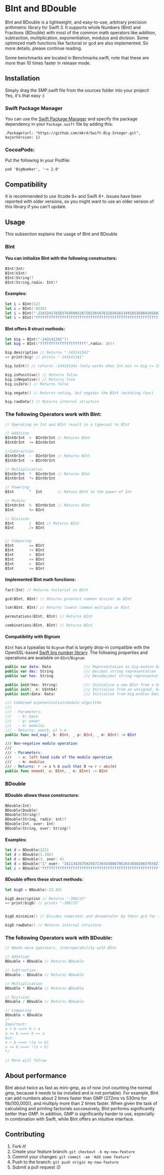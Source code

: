 # BInt and BDouble
BInt and BDouble is a lightweight, and easy-to-use, arbitrary precision arithmetric library for Swift 3. It supports whole Numbers (BInt) and Fractions (BDouble) with most of the common math operators like addition, subtraction, multiplication, exponentiation, modulus and division. Some optimized math functions like factorial or gcd are also implemented. So more details, please continue reading.

Some benchmarks are located in Benchmarks.swift, note that these are more than 10 times faster in release mode.



## Installation
Simply drag the SMP.swift file from the sources folder into your project!
Yes, it's that easy :)

### Swift Package Manager

You can use the [Swift Package Manager](https://swift.org/package-manager/) and specify the  package dependency in your `Package.swift` file by adding this:
```
.Package(url: "https://github.com/mkrd/Swift-Big-Integer.git", majorVersion: 1)
```

### CocoaPods:

Put the following in your Podfile:
```
pod 'BigNumber', '~> 2.0'
```

## Compatibility
It is recommended to use Xcode 9+ and Swift 4+. Issues have been reported with older versions, so you might want to use an older version of this library if you can't update.

## Usage
This subsection explains the usage of BInt and BDouble

### BInt

#### You can initialize BInt with the following constructors:
```swift
BInt(Int)
BInt(UInt)
BInt(String)?
BInt(String,radix: Int)?
```

#### Examples:
```swift
let i = BInt(12)
let i = BInt(-9234)
let i = BInt("-2343241765837645983267582365876326491813491053680428560284652986203287826526")!
let i = BInt("ffffffffffffffffffffffffffffffffffffffffffffffffffffffffffffffff",radix: 16)!
```

#### BInt offers 8 struct methods:
```swift
let big = BInt("-143141341")!
let big = BInt("fffffffffffffffffffff",radix: 16)!

big.description // Returns "-143141341"
=> print(big) // prints "-143141341"

big.toInt() // returns -143141341 (only works when Int.min <= big <= Int.max)

big.isPositive() // Returns false
big.isNegative() // Returns true
big.isZero() // Returns false

big.negate() // Returns noting, but negates the BInt (mutating func)

big.rawData() // Returns internal structure
```

### The following Operators work with BInt:
```swift
// Operating on Int and BInt result in a typecast to BInt

// Addition
BIntOrInt  +  BIntOrInt // Returns BInt
BIntOrInt  += BIntOrInt

//Subtraction
BIntOrInt  -  BIntOrInt // Returns BInt
BIntOrInt  -= BIntOrInt

// Multiplication
BIntOrInt  *  BIntOrInt // Returns BInt
BIntOrInt  *= BIntOrInt

// Powering
BInt       ^  Int       // Retuns BInt to the power of Int

// Modulo
BIntOrInt  %  BIntOrInt // Returns BInt
BInt       %= BInt

// Division
BInt       /  BInt // Returns BInt
BInt       /= BInt


// Comparing
BInt       == BInt
BInt       != BInt
BInt       <  BInt
BInt       <= BInt
BInt       >  BInt
BInt       >= BInt
```

#### Implemented BInt math functions:
```swift
fact(Int) // Returns factorial as BInt

gcd(BInt, BInt) // Returns greatest common divisor as BInt

lcm(BInt, BInt) // Returns lowest common multiple as BInt

permutations(BInt, BInt) // Returns BInt

combinations(BInt, BInt) // Returns BInt
```

#### Compatibility with Bignum

`BInt` has a typealias to `Bignum` that is largely drop-in compatible with the OpenSSL-based [Swift big number library](https://github.com/Bouke/Bignum).  The following properties and operations are available on `BInt`/`Bignum`:

```swift
public var data: Data				/// Representation as big-endian Data
public var dec: String				/// Decimal string representation
public var hex: String				/// Hexadecimal string representation

public init(hex: String)			/// Initialise a new BInt from a hexadecimal string
public init(_ n: UInt64)			/// Initialise from an unsigned, 64 bit integer
public init(data: Data)				/// Initialise from big-endian Data

/// Combined exponentiation/modulo algorithm
///
/// - Parameters:
///   - b: base
///   - p: power
///   - m: modulus
/// - Returns: pow(b, p) % m
public func mod_exp(_ b: BInt, _ p: BInt, _ m: BInt) -> BInt

/// Non-negative modulo operation
///
/// - Parameters:
///   - a: left hand side of the module operation
///   - m: modulus
/// - Returns: r := a % b such that 0 <= r < abs(m)
public func nnmod(_ a: BInt, _ m: BInt) -> BInt
```

### BDouble

#### BDouble allows these constructors:
```swift
BDouble(Int)
BDouble(Double)
BDouble(String)?
BDouble(String, radix: int)?
BDouble(Int, over: Int)
BDouble(String, over: String)?
```

#### Examples:
```swift
let d = BDouble(221)
let d = BDouble(1.192)
let d = BDouble(3, over: 4)
let d = BDouble("1" over: "3421342675925672365438867862653658268376582356831563158967")!
let i = BDouble("ffffffffffffffffffffffffffffffffffffffffffffffffffffffffffffffff",radix: 16)!
```

#### BDouble offers these struct methods:
```swift
let bigD = BDouble(-12.32)

bigD.description // Returns "-308/25"
=> print(bigD) // prints "-308/25"


bigD.minimize() // Divides numerator and denominator by their gcd for storage and operation efficiency, usually not neccesary, because of automatic minimization

bigD.rawData() // Returns internal structure
```

### The following Operators work with BDouble:
```swift
// Needs more operators, interoperability with BInt

// Addition
BDouble + BDouble // Returns BDouble

// Subtraction
BDouble - BDouble // Returns BDouble

// Multiplication
BDouble * BDouble // Returns BDouble

// Division
BDouble / BDouble // Returns BDouble

// Comparing
BDouble < BDouble
/*
Important:
a < b <==> b > a
a <= b <==> b >= a
but:
a < b <==> !(a >= b)
a <= b <==> !(a > b)
*/

// More will follow
```



## About performance
BInt about twice as fast as mini-gmp, as of now (not counting the normal gmp, because it needs to be installed and is not portable). For example, BInt can add numbers about 2 times faster than GMP (272ms vs 530ms for fib(100,000)), and multiply more than 2 times faster. When given the task of calculating and printing factorials successively, BInt performs significantly better than GMP. In addition, GMP is significantly harder to use, especially in combination with Swift, while BInt offers an intuitive interface.




## Contributing
1. Fork it!
2. Create your feature branch: `git checkout -b my-new-feature`
3. Commit your changes: `git commit -am 'Add some feature'`
4. Push to the branch: `git push origin my-new-feature`
5. Submit a pull request :D
